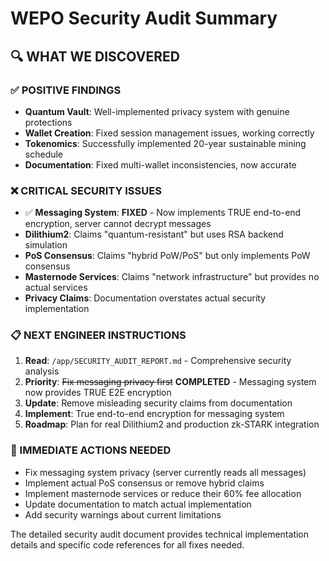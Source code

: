 # WEPO Security Audit Summary

## 🔍 **WHAT WE DISCOVERED**

### **✅ POSITIVE FINDINGS**
- **Quantum Vault**: Well-implemented privacy system with genuine protections
- **Wallet Creation**: Fixed session management issues, working correctly
- **Tokenomics**: Successfully implemented 20-year sustainable mining schedule
- **Documentation**: Fixed multi-wallet inconsistencies, now accurate

### **❌ CRITICAL SECURITY ISSUES**
- ✅ **Messaging System**: **FIXED** - Now implements TRUE end-to-end encryption, server cannot decrypt messages
- **Dilithium2**: Claims "quantum-resistant" but uses RSA backend simulation
- **PoS Consensus**: Claims "hybrid PoW/PoS" but only implements PoW consensus
- **Masternode Services**: Claims "network infrastructure" but provides no actual services
- **Privacy Claims**: Documentation overstates actual security implementation

### **📋 NEXT ENGINEER INSTRUCTIONS**
1. **Read**: `/app/SECURITY_AUDIT_REPORT.md` - Comprehensive security analysis
2. **Priority**: ~~Fix messaging privacy first~~ **COMPLETED** - Messaging system now provides TRUE E2E encryption
3. **Update**: Remove misleading security claims from documentation
4. **Implement**: True end-to-end encryption for messaging system
5. **Roadmap**: Plan for real Dilithium2 and production zk-STARK integration

### **🚨 IMMEDIATE ACTIONS NEEDED**
- Fix messaging system privacy (server currently reads all messages)
- Implement actual PoS consensus or remove hybrid claims
- Implement masternode services or reduce their 60% fee allocation
- Update documentation to match actual implementation
- Add security warnings about current limitations

The detailed security audit document provides technical implementation details and specific code references for all fixes needed.